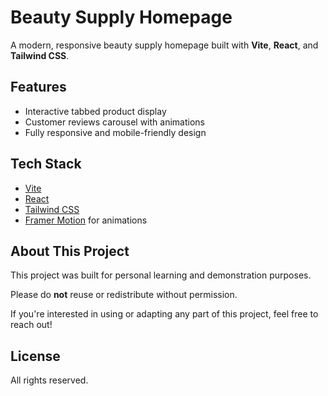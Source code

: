 # Beauty Supply Homepage

A modern, responsive beauty supply homepage built with **Vite**, **React**, and **Tailwind CSS**.

## Features

- Interactive tabbed product display
- Customer reviews carousel with animations
- Fully responsive and mobile-friendly design

## Tech Stack

- [Vite](https://vitejs.dev/)
- [React](https://reactjs.org/)
- [Tailwind CSS](https://tailwindcss.com/)
- [Framer Motion](https://www.framer.com/motion/) for animations

## About This Project

This project was built for personal learning and demonstration purposes.

Please do **not** reuse or redistribute without permission.

If you're interested in using or adapting any part of this project, feel free to reach out!

## License

All rights reserved.

